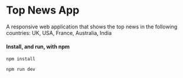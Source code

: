 # Top News App

A responsive web application that shows the top news in the following countries: UK, USA, France, Australia, India

#### Install, and run, with npm

`npm install`

`npm run dev`
